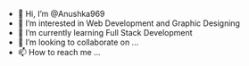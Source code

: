 - 👋 Hi, I’m @Anushka969
- 👀 I’m interested in Web Development and Graphic Designing
- 🌱 I’m currently learning Full Stack Development
- 💞️ I’m looking to collaborate on ...
- 📫 How to reach me ...

<!---
Anushka969/Anushka969 is a ✨ special ✨ repository because its `README.md` (this file) appears on your GitHub profile.
You can click the Preview link to take a look at your changes.
--->

